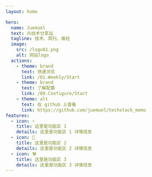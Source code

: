 ```yaml
---
layout: home

hero:
  name: Juemuel
  text: の技术分享站
  tagline: 技术、周刊、面经
  image:
    src: /logo01.png
    alt: 网站logo
  actions:
    - theme: brand
      text: 快速浏览
      link: /01.Weekly/Start
    - theme: brand
      text: 了解配置
      link: /09.Configure/Start
    - theme: alt
      text: 在 github 上查看
      link: https://github.com/juemuel/techstack_memo
features:
  - icon: ⚡️
    title: 这里是功能区 1
    details: 这里是功能区 1 详情信息
  - icon: 🖖
    title: 这里是功能区 2
    details: 这里是功能区 2 详情信息
  - icon: 🛠️
    title: 这里是功能区 3
    details: 这里是功能区 3 详情信息
---
```






